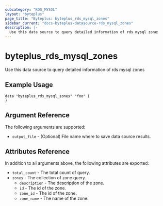 ```yaml
---
subcategory: "RDS_MYSQL"
layout: "byteplus"
page_title: "Byteplus: byteplus_rds_mysql_zones"
sidebar_current: "docs-byteplus-datasource-rds_mysql_zones"
description: |-
  Use this data source to query detailed information of rds mysql zones
---
```

# byteplus_rds_mysql_zones
Use this data source to query detailed information of rds mysql zones
## Example Usage
```hcl
data "byteplus_rds_mysql_zones" "foo" {
}
```
## Argument Reference
The following arguments are supported:
* `output_file` - (Optional) File name where to save data source results.

## Attributes Reference
In addition to all arguments above, the following attributes are exported:
* `total_count` - The total count of query.
* `zones` - The collection of zone query.
    * `description` - The description of the zone.
    * `id` - The id of the zone.
    * `zone_id` - The id of the zone.
    * `zone_name` - The name of the zone.


